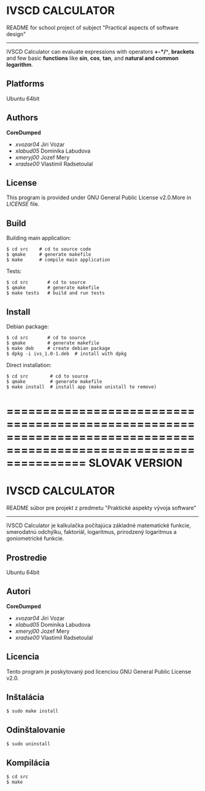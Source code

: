 
# IVSCD CALCULATOR
 README for school project of subject "Practical aspects of software design"
 ***
 
 IVSCD Calculator can evaluate expressions with operators **+-*/^**, **brackets** and few basic **functions** like **sin**, **cos**, **tan**, and **natural and common logarithm**.

## Platforms
Ubuntu 64bit


## Authors
**CoreDumped**
 *  *xvozar04* Jiri Vozar
 *  *xlabud05* Dominika Labudova
 *  *xmeryj00* Jozef Mery
 *  *xradse00* Vlastimil Radsetoulal


## License
This program is provided under GNU General Public License v2.0.More in *LICENSE* file.

## Build
Building main application:
```
$ cd src    # cd to source code
$ qmake     # generate makefile
$ make      # compile main application
```
Tests:
```
$ cd src       # cd to source
$ qmake        # generate makefile
$ make tests   # build and run tests
```

## Install
Debian package:
```
$ cd src       # cd to source
$ qmake        # generate makefile
$ make deb     # create debian package
$ dpkg -i ivs_1.0-1.deb	 # install with dpkg
```
Direct installation:
```
$ cd src        # cd to source
$ qmake         # generate makefile
$ make install  # install app (make unistall to remove)
```
===================================================================================================================
SLOVAK VERSION
===================================================================================================================


# IVSCD CALCULATOR
 README súbor pre projekt z predmetu "Praktické aspekty vývoja software"
 ***
 
 IVSCD Calculator je kalkulačka počítajúca základné matematické funkcie, smerodatnú odchýlku, faktoriál,
 logaritmus, prirodzený logaritmus a goniometrické funkcie.

## Prostredie
Ubuntu 64bit


## Autori
**CoreDumped**
 *  *xvozar04* Jiri Vozar
 *  *xlabud05* Dominika Labudova
 *  *xmeryj00* Jozef Mery
 *  *xradse00* Vlastimil Radsetoulal


## Licencia
Tento program je poskytovaný pod licenciou GNU General Public License v2.0.

## Inštalácia 
``` console
$ sudo make install
```
## Odinštalovanie
```
$ sudo uninstall
```
## Kompilácia
``` console
$ cd src
$ make
```
 

